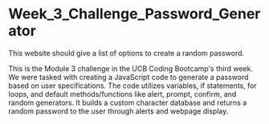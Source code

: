 # Week_3_Challenge_Password_Generator
This website should give a list of options to create a random password.

This is the Module 3 challenge in the UCB Coding Bootcamp's third week. We were tasked with creating a JavaScript code to generate a password based on user specifications. The code utilizes variables, if statements, for loops, and default methods/functions like alert, prompt, confirm, and random generators. It builds a custom character database and returns a random password to the user through alerts and webpage display.
